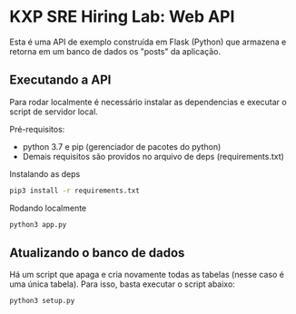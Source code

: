 # KXP SRE Hiring Lab: Web API

Esta é uma API de exemplo construída em Flask (Python) que armazena e retorna em um banco de dados os "posts" da aplicação. 

## Executando a API

Para rodar localmente é necessário instalar as dependencias e executar o script de servidor local.

Pré-requisitos:
- python 3.7 e pip (gerenciador de pacotes do python)
- Demais requisitos são providos no arquivo de deps (requirements.txt)

Instalando as deps

```bash
pip3 install -r requirements.txt
```
Rodando localmente

```bash
python3 app.py
```

## Atualizando o banco de dados

Há um script que apaga e cria novamente todas as tabelas (nesse caso é uma única tabela). Para isso, basta executar o script abaixo: 

```bash
python3 setup.py
```



